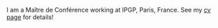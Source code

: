 I am a Maître de Conférence working at IPGP, Paris, France. See my [cv page](https://charlesll.github.io/cv/) for details!